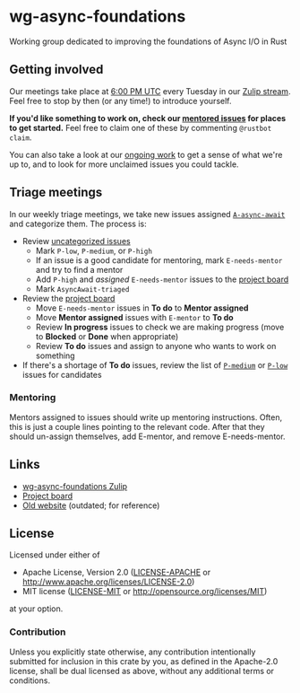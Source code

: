 # wg-async-foundations
Working group dedicated to improving the foundations of Async I/O in Rust

## Getting involved

Our meetings take place at [6:00 PM UTC](https://everytimezone.com/s/3b45ddfe) every Tuesday in our [Zulip stream][zulip]. Feel free to stop by then (or any time!) to introduce yourself.

**If you'd like something to work on, check our [mentored issues][E-mentor] for places to get started.** Feel free to claim one of these by commenting `@rustbot claim`.

You can also take a look at our [ongoing work][project board] to get a sense of what we're up to, and to look for more unclaimed issues you could tackle.

[E-mentor]: https://github.com/search?q=org%3Arust-lang+is%3Aissue+label%3AAsyncAwait-Triaged+label%3AE-mentor+is%3Aopen&type=Issues
[project board]: https://github.com/orgs/rust-lang/projects/2

## Triage meetings

In our weekly triage meetings, we take new issues assigned [`A-async-await`] and categorize them. The process is:

- Review [uncategorized issues]
  - Mark `P-low`, `P-medium`, or `P-high`
  - If an issue is a good candidate for mentoring, mark `E-needs-mentor` and try to find a mentor
  - Add `P-high` and _assigned_ `E-needs-mentor` issues to the [project board]
  - Mark `AsyncAwait-triaged`
- Review the [project board]
  - Move `E-needs-mentor` issues in **To do** to **Mentor assigned**
  - Move **Mentor assigned** issues with `E-mentor` to **To do**
  - Review **In progress** issues to check we are making progress (move to **Blocked** or **Done** when appropriate)
  - Review **To do** issues and assign to anyone who wants to work on something
- If there's a shortage of **To do** issues, review the list of [`P-medium`] or [`P-low`] issues for candidates

### Mentoring

Mentors assigned to issues should write up mentoring instructions. Often, this is just a couple lines pointing to the relevant code. After that they should un-assign themselves, add E-mentor, and remove E-needs-mentor.

[`A-async-await`]: https://github.com/rust-lang/rust/labels/A-async-await
[uncategorized issues]: https://github.com/search?q=org%3Arust-lang+is%3Aissue+label%3AA-async-await+is%3Aopen+-label%3AAsyncAwait-Triaged&type=Issues
[`P-high`]: https://github.com/search?q=org%3Arust-lang+is%3Aissue+label%3AAsyncAwait-Triaged+label%3AP-high+is%3Aopen&type=Issues
[`P-medium`]: https://github.com/search?q=org%3Arust-lang+is%3Aissue+label%3AAsyncAwait-Triaged+label%3AP-medium+is%3Aopen&type=Issues
[`P-low`]: https://github.com/search?q=org%3Arust-lang+is%3Aissue+label%3AAsyncAwait-Triaged+label%3AP-low+is%3Aopen&type=Issues

## Links

- [wg-async-foundations Zulip][zulip]
- [Project board][project board]
- [Old website](https://rust-lang.github.io/compiler-team/working-groups/async-await/) (outdated; for reference)

[zulip]: https://rust-lang.zulipchat.com/#narrow/stream/187312-wg-async-foundations

## License

Licensed under either of

 * Apache License, Version 2.0 ([LICENSE-APACHE](LICENSE-APACHE) or http://www.apache.org/licenses/LICENSE-2.0)
 * MIT license ([LICENSE-MIT](LICENSE-MIT) or http://opensource.org/licenses/MIT)

at your option.

### Contribution

Unless you explicitly state otherwise, any contribution intentionally submitted
for inclusion in this crate by you, as defined in the Apache-2.0 license, shall
be dual licensed as above, without any additional terms or conditions.
